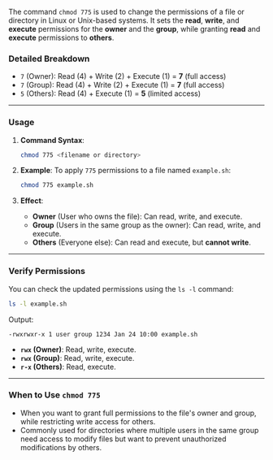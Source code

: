 The command `chmod 775` is used to change the permissions of a file or directory in Linux or Unix-based systems. It sets the **read**, **write**, and **execute** permissions for the **owner** and the **group**, while granting **read** and **execute** permissions to **others**. 

### **Detailed Breakdown**
- `7` (Owner): Read (4) + Write (2) + Execute (1) = **7** (full access)
- `7` (Group): Read (4) + Write (2) + Execute (1) = **7** (full access)
- `5` (Others): Read (4) + Execute (1) = **5** (limited access)

---

### **Usage**
1. **Command Syntax**:
   ```bash
   chmod 775 <filename or directory>
   ```

2. **Example**:
   To apply `775` permissions to a file named `example.sh`:
   ```bash
   chmod 775 example.sh
   ```

3. **Effect**:
   - **Owner** (User who owns the file): Can read, write, and execute.
   - **Group** (Users in the same group as the owner): Can read, write, and execute.
   - **Others** (Everyone else): Can read and execute, but **cannot write**.

---

### **Verify Permissions**
You can check the updated permissions using the `ls -l` command:
```bash
ls -l example.sh
```
Output:
```
-rwxrwxr-x 1 user group 1234 Jan 24 10:00 example.sh
```
- **`rwx` (Owner)**: Read, write, execute.
- **`rwx` (Group)**: Read, write, execute.
- **`r-x` (Others)**: Read, execute.

---

### **When to Use `chmod 775`**
- When you want to grant full permissions to the file's owner and group, while restricting write access for others.
- Commonly used for directories where multiple users in the same group need access to modify files but want to prevent unauthorized modifications by others. 

